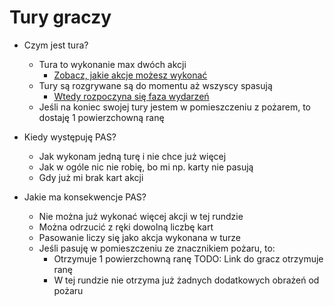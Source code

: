 # Tury graczy

- Czym jest tura?
    - Tura to wykonanie max dwóch akcji
        - [Zobacz, jakie akcje możesz wykonać](../../akcje-graczy/akcje-graczy.md)
    - Tury są rozgrywane są do momentu aż wszyscy spasują
        - [Wtedy rozpoczyna się faza wydarzeń](../../faza-wydarzen/faza-wydarzen.md)
    - Jeśli na koniec swojej tury jestem w pomieszczeniu z pożarem, to dostaję 1 powierzchowną ranę

- Kiedy występuję PAS?
    - Jak wykonam jedną turę i nie chce już więcej
    - Jak w ogóle nic nie robię, bo mi np. karty nie pasują
    - Gdy już mi brak kart akcji

- Jakie ma konsekwencje PAS?
    - Nie można już wykonać więcej akcji w tej rundzie
    - Można odrzucić z ręki dowolną liczbę kart
    - Pasowanie liczy się jako akcja wykonana w turze
    - Jeśli pasuję w pomieszczeniu ze znacznikiem pożaru, to:
      - Otrzymuje 1 powierzchowną ranę TODO: Link do gracz otrzymuje ranę
      - W tej rundzie nie otrzyma już żadnych dodatkowych obrażeń od pożaru



